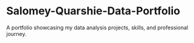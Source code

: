 # Salomey-Quarshie-Data-Portfolio
A portfolio showcasing my data analysis projects, skills, and professional journey.
